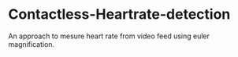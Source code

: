 # Contactless-Heartrate-detection
An approach to mesure heart rate from video feed using euler magnification.
